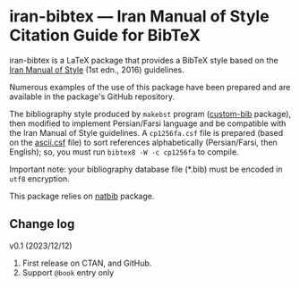 # iran-bibtex — Iran Manual of Style Citation Guide for BibTeX
iran-bibtex is a LaTeX package that provides a BibTeX style based on the [Iran Manual of Style](https://imos.irandoc.ac.ir) (1st edn., 2016) guidelines.

Numerous examples of the use of this package have been prepared and are available in the package's GitHub repository.

The bibliography style produced by `makebst` program ([custom-bib](https://ctan.org/pkg/custom-bib) package), then modified to implement Persian/Farsi language and be compatible with the Iran Manual of Style guidelines. A `cp1256fa.csf` file is prepared (based on the [ascii.csf](https://ctan.org/tex-archive/biblio/bibtex/bibtex-x/csf/ascii.csf) file) to sort references alphabetically (Persian/Farsi, then English); so, you must run `bibtex8 -W -c cp1256fa` to compile.

Important note: your bibliography database file (*.bib) must be encoded in `utf8` encryption.

This package relies on [natbib](https://ctan.org/pkg/natbib) package.

## Change log
v0.1 (2023/12/12)
  1. First release on CTAN, and GitHub.
  2. Support `@book` entry only
